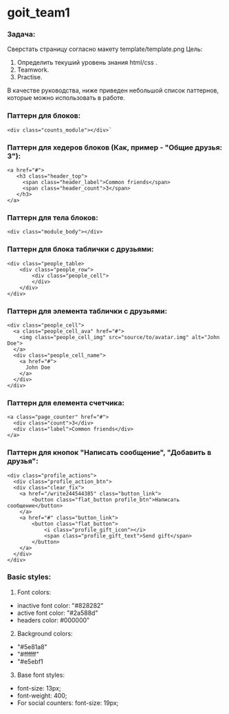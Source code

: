 # goit_team1
### Задача:
Сверстать страницу согласно макету template/template.png
Цель:
1. Определить текуший уровень знания html/css .
2. Teamwork.
3. Practise.

В качестве руководства, ниже приведен небольшой список паттернов, которые можно использовать в работе.


### Паттерн для блоков:
```
<div class="counts_module"></div>`
```
### Паттерн для хедеров блоков (Как, пример - "Общие друзья: 3"):
```
<a href="#">
   <h3 class="header_top">
     <span class="header_label">Common friends</span>
     <span class="header_count">3</span>
   </h3>
</a>
```
### Паттерн для тела блоков:
```
<div class="module_body"></div>
```
### Паттерн для блока таблички с друзьями:
```
<div class="people_table>
    <div class="people_row">
        <div class="people_cell">
        </div>
    </div>
</div>
```
### Паттерн для элемента таблички с друзьями:
```
<div class="people_cell">
  <a class="people_cell_ava" href="#">
    <img class="people_cell_img" src="source/to/avatar.img" alt="John Doe">
  </a>
  <div class="people_cell_name">
    <a href="#">
      John Doe
    </a>
  </div>
</div>
```
### Паттерн для елемента счетчика:
```
<a class="page_counter" href="#">
  <div class="count">3</div>
  <div class="label">Common friends</div>
</a>
```
### Паттерн для кнопок "Написать сообщение", "Добавить в друзья":
```
<div class="profile_actions">
  <div class="profile_action_btn">
  <div class="clear_fix">
    <a href="/write244544385" class="button_link">
        <button class="flat_button profile_btn">Написать сообщение</button>
    </a>
    <a href="#" class="button_link">
        <button class="flat_button">
            <i class="profile_gift_icon"></i>
            <span class="profile_gift_text">Send gift</span>
        </button>
    </a>
  </div>
</div>
```

### Basic styles:
1. Font colors:
 - inactive font color: "#828282"
 - active font color: "#2a588d"
 - headers color: #000000"

2. Background colors:
 - "#5e81a8"
 - "#ffffff"
 - "#e5ebf1

3. Base font styles:
 - font-size: 13px;
 - font-weight: 400;
 - For social counters:
       font-size: 19px;
